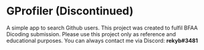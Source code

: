 # GProfiler (Discontinued)
A simple app to search Github users. This project was created to fulfil BFAA Dicoding submission. Please use this project only as reference and educational purposes.
You can always contact me via Discord: __rekyb#3481__

